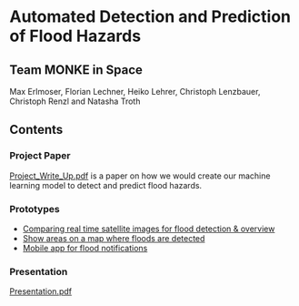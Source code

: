 # Automated Detection and Prediction of Flood Hazards

## Team MONKE in Space

Max Erlmoser, Florian Lechner, Heiko Lehrer, Christoph Lenzbauer, Christoph Renzl and
Natasha Troth

## Contents

### Project Paper

[Project_Write_Up.pdf](Project_Write_Up.pdf) is a paper on how we would create our machine learning model to detect and predict flood hazards.

### Prototypes

- [Comparing real time satellite images for flood detection & overview](https://www.figma.com/proto/xXCMzRhXGFf88YZJJ7CD5K/Satellite-Images?node-id=1%3A108&scaling=contain&page-id=0%3A1)
- [Show areas on a map where floods are detected](https://www.figma.com/proto/YzRK9AvQbXxOeLGsRCfIC1/MONKE?node-id=1%3A3&scaling=contain&page-id=0%3A1)
- [Mobile app for flood notifications](https://www.figma.com/proto/E8h2KzmAtvqXElwrLbhv0t/Notification-app?scaling=scale-down&page-id=0%3A1&node-id=1%3A3)

### Presentation

[Presentation.pdf](Presentation.pdf)
